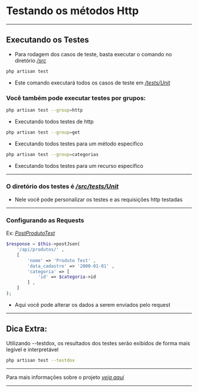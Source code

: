 
# Testando os métodos Http

---

## Executando os Testes
- Para rodagem dos casos de teste, basta executar o comando no diretório *[/src](/src/)*

``` bash
php artisan test
```
- Este comando executará todos os casos de teste em *[/tests/Unit](/src/tests/Unit/)*

### Você também pode executar testes por grupos:
``` bash
php artisan test --group=http
```

- Executando todos testes de http

``` bash
php artisan test --group=get
```

- Executando todos testes para um método especifico
``` bash
php artisan test --group=categorias
```
- Executando todos testes para um recurso especifico

---

### O diretório dos testes é *[/src/tests/Unit](/src/tests/Unit)*
- Nele você pode personalizar os testes e as requisições http testadas

---

### Configurando as Requests

Ex: *[PostProdutoTest](/src/tests/Unit/Http/Produto/PostProdutoTest.php)*
``` php
$response = $this->postJson(
    '/api/produtos/' , 
    [
        'nome' => 'Produto Test' ,
        'data_cadastro' => '2000-01-01' ,
        'categoria' => [
            'id' => $categoria->id
        ] ,
    ]
);
```
- Aqui você pode alterar os dados a serem enviados pelo request 

---

## Dica Extra:
Utilizando --testdox, os resultados dos testes serão exibidos de forma mais legível e interpretável
```bash
php artisan test --testdox
```
---

Para mais informações sobre o projeto *[veja aqui](/README.md)*

---